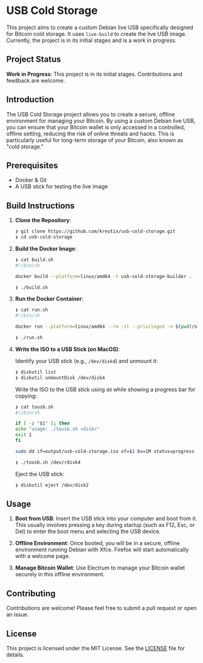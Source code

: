 # USB Cold Storage

This project aims to create a custom Debian live USB specifically designed for Bitcoin cold storage. It uses `live-build` to create the live USB image. Currently, the project is in its initial stages and is a work in progress.

## Project Status

**Work in Progress**: This project is in its initial stages. Contributions and feedback are welcome.

## Introduction

The USB Cold Storage project allows you to create a secure, offline environment for managing your Bitcoin. By using a custom Debian live USB, you can ensure that your Bitcoin wallet is only accessed in a controlled, offline setting, reducing the risk of online threats and hacks. This is particularly useful for long-term storage of your Bitcoin, also known as "cold storage."

## Prerequisites

- Docker & Git
- A USB stick for testing the live image

## Build Instructions

1. **Clone the Repository**:

    ```bash
    ❯ git clone https://github.com/kreutix/usb-cold-storage.git
    ❯ cd usb-cold-storage
    ```

2. **Build the Docker Image**:

    ```bash
    ❯ cat build.sh
    #!/bin/sh

    docker build --platform=linux/amd64 -t usb-cold-storage-builder .
    
    ❯ ./build.sh
    ```

3. **Run the Docker Container**:

    ```bash
    ❯ cat run.sh
    #!/bin/sh

    docker run --platform=linux/amd64 --rm -it --privileged -v $(pwd)/output:/output usb-cold-storage-builder /home/builder/build_live_usb.sh

    ❯ ./run.sh
    ```

4. **Write the ISO to a USB Stick (on MacOS)**:

    Identify your USB stick (e.g., `/dev/disk4`) and unmount it:

    ```bash
    ❯ diskutil list
    ❯ diskutil unmountDisk /dev/disk4
    ```

    Write the ISO to the USB stick using `dd` while showing a progress bar for copying:

    ```bash
    ❯ cat tousb.sh
    #!/bin/sh

    if [ -z "$1" ]; then
    echo "usage: ./tousb.sh <disk>"
    exit 1
    fi

    sudo dd if=output/usb-cold-storage.iso of=$1 bs=1M status=progress

    ❯ ./tousb.sh /dev/rdisk4
    ```

    Eject the USB stick:

    ```bash
    ❯ diskutil eject /dev/disk2
    ```

## Usage

1. **Boot from USB**: Insert the USB stick into your computer and boot from it. This usually involves pressing a key during startup (such as F12, Esc, or Del) to enter the boot menu and selecting the USB device.

2. **Offline Environment**: Once booted, you will be in a secure, offline environment running Debian with Xfce. Firefox will start automatically with a welcome page.

3. **Manage Bitcoin Wallet**: Use Electrum to manage your Bitcoin wallet securely in this offline environment.

## Contributing

Contributions are welcome! Please feel free to submit a pull request or open an issue.

## License

This project is licensed under the MIT License. See the [LICENSE](LICENSE) file for details.

